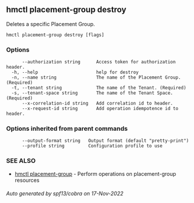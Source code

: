 ## hmctl placement-group destroy

Deletes a specific Placement Group.

```
hmctl placement-group destroy [flags]
```

### Options

```
      --authorization string      Access token for authorization header.
  -h, --help                      help for destroy
  -n, --name string               The name of the Placement Group. (Required)
  -t, --tenant string             The name of the Tenant. (Required)
  -s, --tenant-space string       The name of the Tenant Space. (Required)
      --x-correlation-id string   Add correlation id to header.
      --x-request-id string       Add operation idempotence id to header.
```

### Options inherited from parent commands

```
      --output-format string   Output format (default "pretty-print")
      --profile string         Configuration profile to use
```

### SEE ALSO

* [hmctl placement-group](hmctl_placement-group.md)	 - Perform operations on placement-group resources

###### Auto generated by spf13/cobra on 17-Nov-2022
